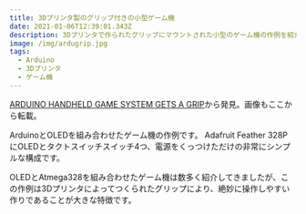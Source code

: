 ```yaml
---
title: 3Dプリンタ製のグリップ付きの小型ゲーム機
date: 2021-01-06T12:39:01.343Z
description: 3Dプリンタで作られたグリップにマウントされた小型のゲーム機の作例を紹介します。
image: /img/ardugrip.jpg
tags:
  - Arduino
  - 3Dプリンタ
  - ゲーム機
---
```

[ARDUINO HANDHELD GAME SYSTEM GETS A GRIP](https://hackaday.com/2020/02/06/arduino-handheld-game-system-gets-a-grip/)から発見。画像もここから転載。

ArduinoとOLEDを組み合わせたゲーム機の作例です。
Adafruit Feather 328PにOLEDとタクトスイッチスイッチ4つ、電源をくっつけただけの非常にシンプルな構成です。

OLEDとAtmega328を組み合わせたゲーム機は数多く紹介してきましたが、この作例は3Dプリンタによってつくられたグリップにより、絶妙に操作しやすい作りであることが大きな特徴です。
